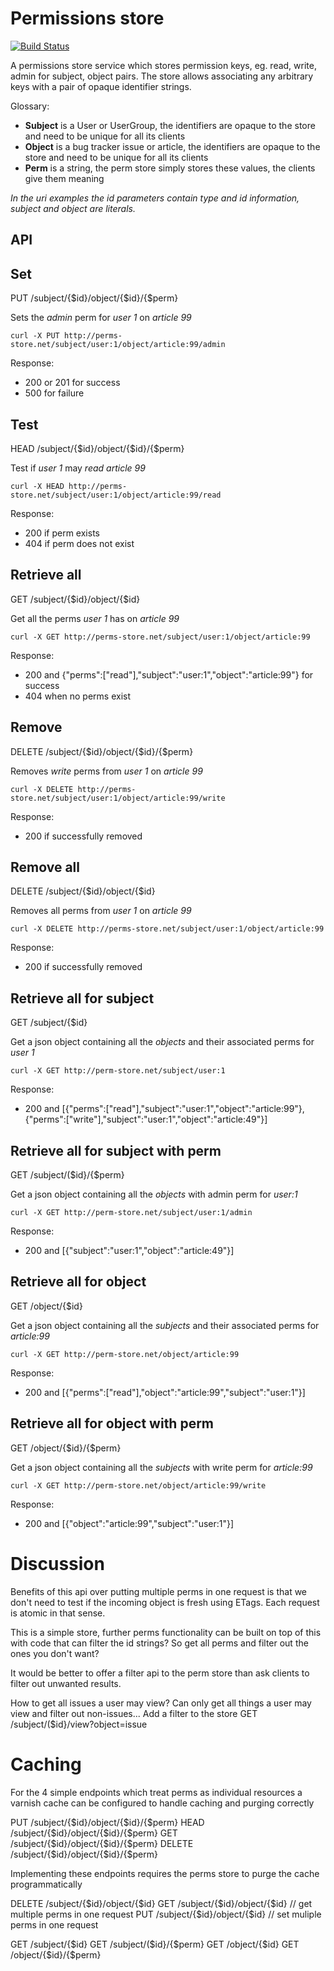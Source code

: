 Permissions store
=============================

[![Build Status](https://travis-ci.org/timothy-r/Perms.png?branch=master)](https://travis-ci.org/timothy-r/Perms)

A permissions store service which stores permission keys, eg. read, write, admin for subject, object pairs. The store allows associating any arbitrary keys with a pair of opaque identifier strings.

Glossary:
* **Subject** is a User or UserGroup, the identifiers are opaque to the store and need to be unique for all its clients
* **Object** is a bug tracker issue or article, the identifiers are opaque to the store and need to be unique for all its clients
* **Perm** is a string, the perm store simply stores these values, the clients give them meaning

*In the uri examples the id parameters contain type and id information, subject and object are literals.*

API
---

Set 
---
PUT /subject/{$id}/object/{$id}/{$perm} 

Sets the *admin* perm for *user 1* on *article 99*

`curl -X PUT http://perms-store.net/subject/user:1/object/article:99/admin`

Response:
* 200 or 201 for success
* 500 for failure

Test
----
HEAD /subject/{$id}/object/{$id}/{$perm} 

Test if *user 1* may *read* *article 99*

`curl -X HEAD http://perms-store.net/subject/user:1/object/article:99/read`

Response:
* 200 if perm exists
* 404 if perm does not exist

Retrieve all 
------------
GET /subject/{$id}/object/{$id} 

Get all the perms *user 1* has on *article 99*

`curl -X GET http://perms-store.net/subject/user:1/object/article:99`

Response:
* 200 and {"perms":["read"],"subject":"user:1","object":"article:99"} for success
* 404 when no perms exist

Remove 
------
DELETE /subject/{$id}/object/{$id}/{$perm} 

Removes *write* perms from *user 1* on *article 99*

`curl -X DELETE http://perms-store.net/subject/user:1/object/article:99/write`

Response:
* 200 if successfully removed

Remove all 
----------
DELETE /subject/{$id}/object/{$id} 

Removes all perms from *user 1* on *article 99*

`curl -X DELETE http://perms-store.net/subject/user:1/object/article:99`

Response:
* 200 if successfully removed

Retrieve all for subject
------------------------
GET /subject/{$id} 

Get a json object containing all the *objects* and their associated perms for *user 1*

`curl -X GET http://perm-store.net/subject/user:1`

Response:
* 200 and [{"perms":["read"],"subject":"user:1","object":"article:99"},{"perms":["write"],"subject":"user:1","object":"article:49"}]

Retrieve all for subject with perm
---------------------------------
GET /subject/($id}/{$perm} 

Get a json object containing all the *objects* with admin perm for *user:1*

`curl -X GET http://perm-store.net/subject/user:1/admin`

Response:
* 200 and [{"subject":"user:1","object":"article:49"}]

Retrieve all for object
-----------------------
GET /object/{$id} 

Get a json object containing all the *subjects* and their associated perms for *article:99*

`curl -X GET http://perm-store.net/object/article:99`

Response:
* 200 and [{"perms":["read"],"object":"article:99","subject":"user:1"}]

Retrieve all for object with perm
---------------------------------
GET /object/{$id}/{$perm} 

Get a json object containing all the *subjects* with write perm for *article:99*

`curl -X GET http://perm-store.net/object/article:99/write`

Response:
* 200 and [{"object":"article:99","subject":"user:1"}]

Discussion
==========

Benefits of this api over putting multiple perms in one request is that we don't need to test if the incoming object is fresh using ETags. Each request is atomic in that sense.

This is a simple store, further perms functionality can be built on top of this with code that can filter the id strings? So get all perms and filter out the ones you don't want?  

It would be better to offer a filter api to the perm store than ask clients to filter out unwanted results.

How to get all issues a user may view?
Can only get all things a user may view and filter out non-issues...
Add a filter to the store
GET /subject/($id}/view?object=issue

Caching
=======

For the 4 simple endpoints which treat perms as individual resources a varnish cache can be configured to handle caching and purging correctly

PUT /subject/{$id}/object/{$id}/{$perm} 
HEAD /subject/{$id}/object/{$id}/{$perm}
GET /subject/{$id}/object/{$id}/{$perm}
DELETE /subject/{$id}/object/{$id}/{$perm}

Implementing these endpoints requires the perms store to purge the cache programmatically

DELETE /subject/{$id}/object/{$id} 
GET /subject/{$id}/object/{$id} // get multiple perms in one request
PUT /subject/{$id}/object/{$id} // set muliple perms in one request

GET /subject/{$id} 
GET /subject/($id}/{$perm} 
GET /object/{$id} 
GET /object/{$id}/{$perm} 


